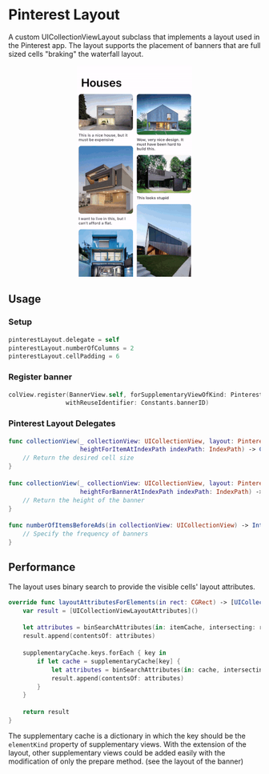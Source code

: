 # Pinterest Layout
A custom UICollectionViewLayout subclass that implements a layout used in the Pinterest app. The layout supports the placement of banners that are full sized cells "braking" the waterfall layout.

<p align="center">
<img src="demo.gif">
</p>

## Usage
### Setup
```swift
pinterestLayout.delegate = self
pinterestLayout.numberOfColumns = 2
pinterestLayout.cellPadding = 6
```
### Register banner
```swift
colView.register(BannerView.self, forSupplementaryViewOfKind: PinterestLayout.elementKindBanner,
                withReuseIdentifier: Constants.bannerID)
```
### Pinterest Layout Delegates
```swift
func collectionView(_ collectionView: UICollectionView, layout: PinterestLayout,
                    heightForItemAtIndexPath indexPath: IndexPath) -> CGFloat {
    // Return the desired cell size
}

func collectionView(_ collectionView: UICollectionView, layout: PinterestLayout,
                    heightForBannerAtIndexPath indexPath: IndexPath) -> CGFloat {
    // Return the height of the banner
}

func numberOfItemsBeforeAds(in collectionView: UICollectionView) -> Int {
    // Specify the frequency of banners
}
```
## Performance
The layout uses binary search to provide the visible cells' layout attributes.

```swift
override func layoutAttributesForElements(in rect: CGRect) -> [UICollectionViewLayoutAttributes]? {
    var result = [UICollectionViewLayoutAttributes]()
    
    let attributes = binSearchAttributes(in: itemCache, intersecting: rect)
    result.append(contentsOf: attributes)
    
    supplementaryCache.keys.forEach { key in
        if let cache = supplementaryCache[key] {
            let attributes = binSearchAttributes(in: cache, intersecting: rect)
            result.append(contentsOf: attributes)
        }
    }
        
    return result
}
```
The supplementary cache is a dictionary in which the key should be the `elementKind` property of supplementary views. With the extension of the layout, other supplementary views could be added easily with the modification of only the prepare method. (see the layout of the banner)
